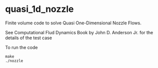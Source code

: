 # quasi_1d_nozzle

Finite volume code to solve Quasi One-Dimensional Nozzle Flows.

See Computational Flud Dynamics Book by John D. Anderson Jr. for the details of the test case

To run the code

```
make 
./nozzle

```

